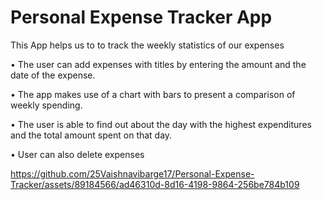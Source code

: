 # Personal Expense Tracker App

This App helps us to to track the weekly statistics of our expenses

•	The user can add expenses with titles by entering the amount and the date of the expense.

•	The app makes use of a chart with bars to present a comparison of weekly spending.

•	The user is able to find out about the day with the highest expenditures and the total amount spent on that day.

•	User can also delete expenses


https://github.com/25Vaishnavibarge17/Personal-Expense-Tracker/assets/89184566/ad46310d-8d16-4198-9864-256be784b109

